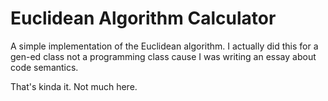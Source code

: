 # Euclidean Algorithm Calculator

A simple implementation of the Euclidean algorithm.
I actually did this for a gen-ed class not a programming class cause I was writing an essay about code semantics.

That's kinda it. Not much here.
